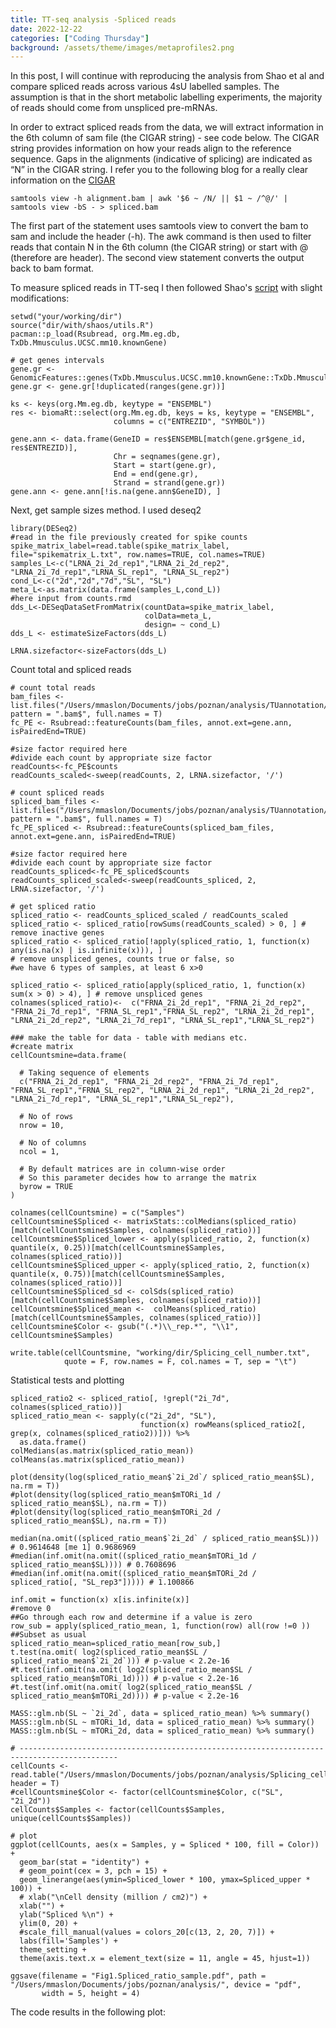 ```yaml
---
title: TT-seq analysis -Spliced reads 
date: 2022-12-22
categories: ["Coding Thursday"]
background: /assets/theme/images/metaprofiles2.png
---
```


In this post, I will continue with reproducing the analysis from Shao et al and compare spliced reads across various 4sU labelled samples. The assumption is that in the short metabolic labelling experiments, the majority of reads should come from unspliced pre-mRNAs.

In order to extract spliced reads from the data, we will extract information in the 6th column of sam file (the CIGAR string) - see code below. The CIGAR string provides information on how your reads align to the reference sequence. Gaps in the alignments (indicative of splicing) are indicated as “N” in the CIGAR string. I refer you to the following blog for a really clear information on the [CIGAR](https://jef.works/blog/2017/03/28/CIGAR-strings-for-dummies/) 

```{bash}
samtools view -h alignment.bam | awk '$6 ~ /N/ || $1 ~ /^@/' | samtools view -bS - > spliced.bam
```

The first part of the statement uses samtools view to convert the bam to sam and include the header (-h). 
The awk command is then used to filter reads that contain N in the 6th column (the CIGAR string) or start with @ (therefore are header).
The second view statement converts the output back to bam format.

To measure spliced reads in TT-seq I then followed Shao's [script](https://github.com/shaorray/TT-seq_mESC_pluripotency/blob/master/fig1/Fig1_spliced_fraction.R) with slight modifications:

```{r}
setwd("your/working/dir")
source("dir/with/shaos/utils.R")
pacman::p_load(Rsubread, org.Mm.eg.db, TxDb.Mmusculus.UCSC.mm10.knownGene)

# get genes intervals
gene.gr <- GenomicFeatures::genes(TxDb.Mmusculus.UCSC.mm10.knownGene::TxDb.Mmusculus.UCSC.mm10.knownGene)
gene.gr <- gene.gr[!duplicated(ranges(gene.gr))]

ks <- keys(org.Mm.eg.db, keytype = "ENSEMBL")
res <- biomaRt::select(org.Mm.eg.db, keys = ks, keytype = "ENSEMBL", 
                       columns = c("ENTREZID", "SYMBOL"))

gene.ann <- data.frame(GeneID = res$ENSEMBL[match(gene.gr$gene_id, res$ENTREZID)],
                       Chr = seqnames(gene.gr),
                       Start = start(gene.gr),
                       End = end(gene.gr),
                       Strand = strand(gene.gr))
gene.ann <- gene.ann[!is.na(gene.ann$GeneID), ]
```

Next, get sample sizes method. I used deseq2

```{r}
library(DESeq2)
#read in the file previously created for spike counts
spike_matrix_label=read.table(spike_matrix_label, file="spikematrix_L.txt", row.names=TRUE, col.names=TRUE)
samples_L<-c("LRNA_2i_2d_rep1","LRNA_2i_2d_rep2", "LRNA_2i_7d_rep1","LRNA_SL_rep1", "LRNA_SL_rep2")
cond_L<-c("2d","2d","7d","SL", "SL")
meta_L<-as.matrix(data.frame(samples_L,cond_L))
#here input from counts.rmd
dds_L<-DESeqDataSetFromMatrix(countData=spike_matrix_label,
                              colData=meta_L,
                              design= ~ cond_L)
dds_L <- estimateSizeFactors(dds_L)

LRNA.sizefactor<-sizeFactors(dds_L)
```

Count total and spliced reads

```{r}
# count total reads
bam_files <- list.files("/Users/mmaslon/Documents/jobs/poznan/analysis/TUannotation/bams", pattern = ".bam$", full.names = T)
fc_PE <- Rsubread::featureCounts(bam_files, annot.ext=gene.ann, isPairedEnd=TRUE)

#size factor required here
#divide each count by appropriate size factor
readCounts<-fc_PE$counts
readCounts_scaled<-sweep(readCounts, 2, LRNA.sizefactor, '/')

# count spliced reads
spliced_bam_files <- list.files("/Users/mmaslon/Documents/jobs/poznan/analysis/TUannotation/spliced/", pattern = ".bam$", full.names = T)  
fc_PE_spliced <- Rsubread::featureCounts(spliced_bam_files, annot.ext=gene.ann, isPairedEnd=TRUE)

#size factor required here
#divide each count by appropriate size factor
readCounts_spliced<-fc_PE_spliced$counts
readCounts_spliced_scaled<-sweep(readCounts_spliced, 2, LRNA.sizefactor, '/')

# get spliced ratio
spliced_ratio <- readCounts_spliced_scaled / readCounts_scaled
spliced_ratio <- spliced_ratio[rowSums(readCounts_scaled) > 0, ] # remove inactive genes
spliced_ratio <- spliced_ratio[!apply(spliced_ratio, 1, function(x) any(is.na(x) | is.infinite(x))), ]
# remove unspliced genes, counts true or false, so
#we have 6 types of samples, at least 6 x>0 

spliced_ratio <- spliced_ratio[apply(spliced_ratio, 1, function(x) sum(x > 0) > 4), ] # remove unspliced genes
colnames(spliced_ratio)<-  c("FRNA_2i_2d_rep1", "FRNA_2i_2d_rep2", "FRNA_2i_7d_rep1", "FRNA_SL_rep1","FRNA_SL_rep2", "LRNA_2i_2d_rep1", "LRNA_2i_2d_rep2", "LRNA_2i_7d_rep1", "LRNA_SL_rep1","LRNA_SL_rep2")

### make the table for data - table with medians etc.
#create matrix
cellCountsmine=data.frame(
  
  # Taking sequence of elements 
  c("FRNA_2i_2d_rep1", "FRNA_2i_2d_rep2", "FRNA_2i_7d_rep1", "FRNA_SL_rep1","FRNA_SL_rep2", "LRNA_2i_2d_rep1", "LRNA_2i_2d_rep2", "LRNA_2i_7d_rep1", "LRNA_SL_rep1","LRNA_SL_rep2"),
  
  # No of rows
  nrow = 10,  
  
  # No of columns
  ncol = 1,        
  
  # By default matrices are in column-wise order
  # So this parameter decides how to arrange the matrix
  byrow = TRUE         
)

colnames(cellCountsmine) = c("Samples")
cellCountsmine$Spliced <- matrixStats::colMedians(spliced_ratio)[match(cellCountsmine$Samples, colnames(spliced_ratio))] 
cellCountsmine$Spliced_lower <- apply(spliced_ratio, 2, function(x) quantile(x, 0.25))[match(cellCountsmine$Samples, colnames(spliced_ratio))]
cellCountsmine$Spliced_upper <- apply(spliced_ratio, 2, function(x) quantile(x, 0.75))[match(cellCountsmine$Samples, colnames(spliced_ratio))]
cellCountsmine$Spliced_sd <- colSds(spliced_ratio)[match(cellCountsmine$Samples, colnames(spliced_ratio))]
cellCountsmine$Spliced_mean <-  colMeans(spliced_ratio)[match(cellCountsmine$Samples, colnames(spliced_ratio))] 
cellCountsmine$Color <- gsub("(.*)\\_rep.*", "\\1", cellCountsmine$Samples)

write.table(cellCountsmine, "working/dir/Splicing_cell_number.txt",
            quote = F, row.names = F, col.names = T, sep = "\t")
```

Statistical tests and plotting

```{r}
spliced_ratio2 <- spliced_ratio[, !grepl("2i_7d", colnames(spliced_ratio))]
spliced_ratio_mean <- sapply(c("2i_2d", "SL"), 
                             function(x) rowMeans(spliced_ratio2[, grep(x, colnames(spliced_ratio2))])) %>%
  as.data.frame()
colMedians(as.matrix(spliced_ratio_mean))
colMeans(as.matrix(spliced_ratio_mean))

plot(density(log(spliced_ratio_mean$`2i_2d`/ spliced_ratio_mean$SL), na.rm = T))
#plot(density(log(spliced_ratio_mean$mTORi_1d / spliced_ratio_mean$SL), na.rm = T))
#plot(density(log(spliced_ratio_mean$mTORi_2d / spliced_ratio_mean$SL), na.rm = T))

median(na.omit((spliced_ratio_mean$`2i_2d` / spliced_ratio_mean$SL))) # 0.9614648 [me 1] 0.9686969
#median(inf.omit(na.omit((spliced_ratio_mean$mTORi_1d / spliced_ratio_mean$SL)))) # 0.7608696
#median(inf.omit(na.omit((spliced_ratio_mean$mTORi_2d / spliced_ratio[, "SL_rep3"])))) # 1.100866

inf.omit = function(x) x[is.infinite(x)]
#remove 0
##Go through each row and determine if a value is zero
row_sub = apply(spliced_ratio_mean, 1, function(row) all(row !=0 ))
##Subset as usual
spliced_ratio_mean=spliced_ratio_mean[row_sub,]
t.test(na.omit( log2(spliced_ratio_mean$SL / spliced_ratio_mean$`2i_2d`))) # p-value < 2.2e-16
#t.test(inf.omit(na.omit( log2(spliced_ratio_mean$SL / spliced_ratio_mean$mTORi_1d)))) # p-value < 2.2e-16
#t.test(inf.omit(na.omit( log2(spliced_ratio_mean$SL / spliced_ratio_mean$mTORi_2d)))) # p-value < 2.2e-16

MASS::glm.nb(SL ~ `2i_2d`, data = spliced_ratio_mean) %>% summary()
MASS::glm.nb(SL ~ mTORi_1d, data = spliced_ratio_mean) %>% summary()
MASS::glm.nb(SL ~ mTORi_2d, data = spliced_ratio_mean) %>% summary()

# --------------------------------------------------------------------------------------------
cellCounts <- read.table("/Users/mmaslon/Documents/jobs/poznan/analysis/Splicing_cell_number.txt", header = T)
#cellCountsmine$Color <- factor(cellCountsmine$Color, c("SL", "2i_2d"))
cellCounts$Samples <- factor(cellCounts$Samples, unique(cellCounts$Samples))

# plot
ggplot(cellCounts, aes(x = Samples, y = Spliced * 100, fill = Color)) + 
  geom_bar(stat = "identity") +
  # geom_point(cex = 3, pch = 15) + 
  geom_linerange(aes(ymin=Spliced_lower * 100, ymax=Spliced_upper * 100)) +
  # xlab("\nCell density (million / cm2)") +
  xlab("") +
  ylab("Spliced %\n") +
  ylim(0, 20) +
  #scale_fill_manual(values = colors_20[c(13, 2, 20, 7)]) +
  labs(fill='Samples') +
  theme_setting +
  theme(axis.text.x = element_text(size = 11, angle = 45, hjust=1))

ggsave(filename = "Fig1.Spliced_ratio_sample.pdf", path = "/Users/mmaslon/Documents/jobs/poznan/analysis/", device = "pdf",
       width = 5, height = 4)
```

The code results in the following plot:




